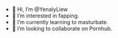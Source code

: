 - 👋 Hi, I’m @YenalyLiew
- 👀 I’m interested in fapping.
- 🌱 I’m currently learning to masturbate.
- 💞️ I’m looking to collaborate on Pornhub.

<!---
YenalyLiew/YenalyLiew is a ✨ special ✨ repository because its `README.md` (this file) appears on your GitHub profile.
You can click the Preview link to take a look at your changes.
--->
